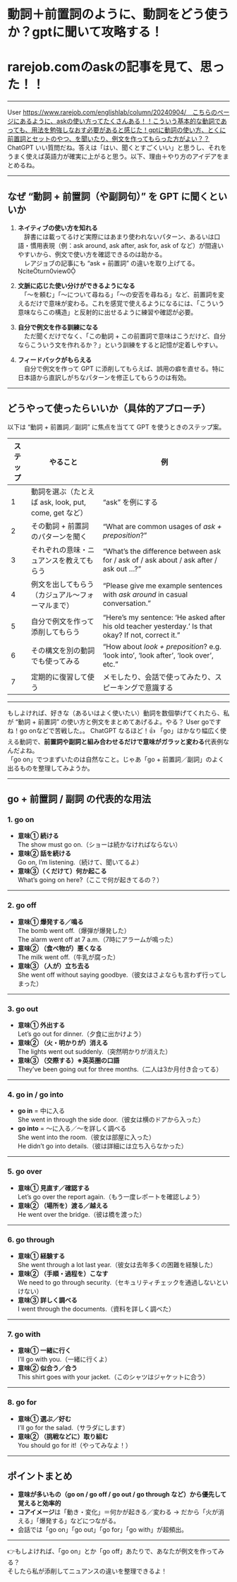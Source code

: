# 動詞＋前置詞のように、動詞をどう使うか？gptに聞いて攻略する！
# rarejob.comのaskの記事を見て、思った！！

---

User
https://www.rarejob.com/englishlab/column/20240904/　こちらのページにあるように、askの使い方ってたくさんある！！こういう基本的な動詞であっても、用法を勉強しなおす必要があると感じた！gptに動詞の使い方、とくに前置詞とセットのやつ、を聞いたり、例文を作ってもらった方がよい？？
ChatGPT
いい質問だね。答えは「はい、聞くとすごくいい」と思うし、それをうまく使えば英語力が確実に上がると思う。以下、理由＋やり方のアイデアをまとめるね。

---

## なぜ “動詞 + 前置詞（や副詞句）” を GPT に聞くといいか

1. **ネイティブの使い方を知れる**  
　辞書には載ってるけど実際にはあまり使われないパターン、あるいは口語・慣用表現（例：ask around, ask after, ask for, ask of など）が間違いやすいから、例文で使い方を確認できるのは助かる。  
　レアジョブの記事にも “ask + 前置詞” の違いを取り上げてる。citeturn0view0

2. **文脈に応じた使い分けができるようになる**  
　「〜を頼む」「〜について尋ねる」「〜の安否を尋ねる」など、前置詞を変えるだけで意味が変わる。これを感覚で使えるようになるには、「こういう意味ならこの構造」と反射的に出せるように練習や確認が必要。

3. **自分で例文を作る訓練になる**  
　ただ聞くだけでなく、「この動詞 + この前置詞で意味はこうだけど、自分ならこういう文を作れるか？」という訓練をすると記憶が定着しやすい。

4. **フィードバックがもらえる**  
　自分で例文を作って GPT に添削してもらえば、誤用の癖を直せる。特に日本語から直訳しがちなパターンを修正してもらうのは有効。

---

## どうやって使ったらいいか（具体的アプローチ）

以下は “動詞 + 前置詞／副詞” に焦点を当てて GPT を使うときのステップ案。

| ステップ | やること | 例 |
|---|---|---|
| 1 | 動詞を選ぶ（たとえば ask, look, put, come, get など） | “ask” を例にする |
| 2 | その動詞 + 前置詞のパターンを聞く | “What are common usages of *ask + preposition*?” |
| 3 | それぞれの意味・ニュアンスを教えてもらう | “What’s the difference between ask for / ask of / ask about / ask after / ask out …?” |
| 4 | 例文を出してもらう（カジュアル〜フォーマルまで） | “Please give me example sentences with *ask around* in casual conversation.” |
| 5 | 自分で例文を作って添削してもらう | “Here’s my sentence: ‘He asked after his old teacher yesterday.’ Is that okay? If not, correct it.” |
| 6 | その構文を別の動詞でも使ってみる | “How about *look + preposition*? e.g. ‘look into’, ‘look after’, ‘look over’, etc.” |
| 7 | 定期的に復習して使う | メモしたり、会話で使ってみたり、スピーキングで意識する |

---

もしよければ、好きな（あるいはよく使いたい）動詞を数個挙げてくれたら、私が “動詞 + 前置詞” の使い方と例文をまとめてあげるよ。やる？
User
goですね！go onなどで苦戦した。。
ChatGPT
なるほど！👍 「go」はかなり幅広く使える動詞で、**前置詞や副詞と組み合わせるだけで意味がガラッと変わる**代表例なんだよね。  
「go on」でつまずいたのは自然なこと。じゃあ「go + 前置詞／副詞」のよく出るものを整理してみようか。

---

## go + 前置詞 / 副詞 の代表的な用法

### 1. go on
- **意味① 続ける**  
  The show must go on.（ショーは続かなければならない）  
- **意味② 話を続ける**  
  Go on, I’m listening.（続けて、聞いてるよ）  
- **意味③（くだけて）何か起こる**  
  What’s going on here?（ここで何が起きてるの？）

---

### 2. go off
- **意味① 爆発する／鳴る**  
  The bomb went off.（爆弾が爆発した）  
  The alarm went off at 7 a.m.（7時にアラームが鳴った）  
- **意味② （食べ物が）悪くなる**  
  The milk went off.（牛乳が腐った）  
- **意味③ （人が）立ち去る**  
  She went off without saying goodbye.（彼女はさよならも言わず行ってしまった）

---

### 3. go out
- **意味① 外出する**  
  Let’s go out for dinner.（夕食に出かけよう）  
- **意味② （火・明かりが）消える**  
  The lights went out suddenly.（突然明かりが消えた）  
- **意味③ （交際する）※英英圏の口語**  
  They’ve been going out for three months.（二人は3か月付き合ってる）

---

### 4. go in / go into
- **go in** = 中に入る  
  She went in through the side door.（彼女は横のドアから入った）  
- **go into** = 〜に入る／〜を詳しく調べる  
  She went into the room.（彼女は部屋に入った）  
  He didn’t go into details.（彼は詳細には立ち入らなかった）

---

### 5. go over
- **意味① 見直す／確認する**  
  Let’s go over the report again.（もう一度レポートを確認しよう）  
- **意味② （場所を）渡る／越える**  
  He went over the bridge.（彼は橋を渡った）

---

### 6. go through
- **意味① 経験する**  
  She went through a lot last year.（彼女は去年多くの困難を経験した）  
- **意味② （手順・過程を）こなす**  
  We need to go through security.（セキュリティチェックを通過しないといけない）  
- **意味③ 詳しく調べる**  
  I went through the documents.（資料を詳しく調べた）

---

### 7. go with
- **意味① 一緒に行く**  
  I’ll go with you.（一緒に行くよ）  
- **意味② 似合う／合う**  
  This shirt goes with your jacket.（このシャツはジャケットに合う）

---

### 8. go for
- **意味① 選ぶ／好む**  
  I’ll go for the salad.（サラダにします）  
- **意味② （挑戦などに）取り組む**  
  You should go for it!（やってみなよ！）  

---

## ポイントまとめ
- **意味が多いもの（go on / go off / go out / go through など）から優先して覚えると効率的**  
- **コアイメージ**は「動き・変化」＝何かが起きる／変わる → だから「火が消える」「爆発する」などにつながる。  
- 会話では「go on」「go out」「go for」「go with」が超頻出。  

---

👉もしよければ、「go on」とか「go off」あたりで、あなたが例文を作ってみる？  
そしたら私が添削してニュアンスの違いを整理できるよ！